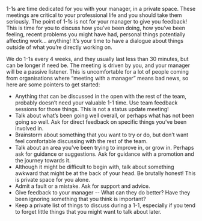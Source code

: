 1-1s are time dedicated for you with your manager, in a private space. These meetings are critical to your professional life and you should take them seriously. The point of 1-1s is not for your manager to give you feedback! This is time for you to discuss how you’ve been doing, how you’ve been feeling, recent problems you might have had, personal things potentially affecting work… anything! It’s your time to have a dialogue about things outside of what you’re directly working on.

We do 1-1s every 4 weeks, and they usually last less than 30 minutes, but can be longer if need be. The meeting is driven by you, and your manager will be a passive listener. This is uncomfortable for a lot of people coming from organisations where “meeting with a manager” means bad news, so here are some pointers to get started:

- Anything that can be discussed in the open with the rest of the team, probably doesn’t need your valuable 1-1 time. Use team feedback sessions for those things. This is not a status update meeting!
- Talk about what’s been going well overall, or perhaps what has not been going so well. Ask for direct feedback on specific things you’ve been involved in.
- Brainstorm about something that you want to try or do, but don’t want feel comfortable discussing with the rest of the team.
- Talk about an area you’ve been trying to improve in, or grow in. Perhaps ask for guidance or suggestions. Ask for guidance with a promotion and the journey towards it. 
- Although it might be difficult to begin with, talk about something awkward that might be at the back of your head. Be brutally honest! This is private space for you alone. 
- Admit a fault or a mistake. Ask for support and advice.
- Give feedback to your manager -- What can they do better? Have they been ignoring something that you think is important? 
- Keep a private list of things to discuss during a 1-1, especially if you tend to forget little things that you might want to talk about later.
